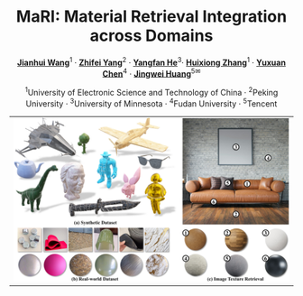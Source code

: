 <div align="center">

<h1> MaRI: Material Retrieval Integration across Domains </h1>

[**Jianhui Wang**](#)<sup>1</sup> · [**Zhifei Yang**](#)<sup>2</sup> · [**Yangfan He**](#)<sup>3</sup>· [**Huixiong Zhang**](#)<sup>1</sup> · [**Yuxuan Chen**](#)<sup>4</sup> · [**Jingwei Huang**](#)<sup>5✉</sup>

<sup>1</sup>University of Electronic Science and Technology of China · <sup>2</sup>Peking University · <sup>3</sup>University of Minnesota · <sup>4</sup>Fudan University · <sup>5</sup>Tencent

<table class="center">
  <tr>
    <td width=100% style="border: none"><img src="figures/teaser.jpg" style="width:100%"></td>
  </tr>
</table>
